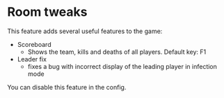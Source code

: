 
# Room tweaks
This feature adds several useful features to the game:

- Scoreboard
	- Shows the team, kills and deaths of all players. Default key: F1
- Leader fix
	- fixes a bug with incorrect display of the leading player in infection mode

You can disable this feature in the config. 



